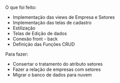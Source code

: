 O que foi feito:

- Implementação das views de Empresa e Setores
- Implementação das telas de cadastro
- Estilização
- Telas de Edição de dados
- Conexão front - back
- Definição das Funções CRUD

Para fazer:

- Consertar o tratamento do atributo setores
- Fazer a relação de empresas com setores
- Migrar o banco de dados para nuvem